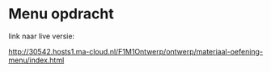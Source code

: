# Menu opdracht

link naar live versie:

http://30542.hosts1.ma-cloud.nl/F1M1Ontwerp/ontwerp/materiaal-oefening-menu/index.html